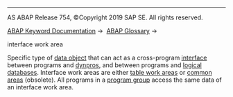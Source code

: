   

* * *

AS ABAP Release 754, ©Copyright 2019 SAP SE. All rights reserved.

[ABAP Keyword Documentation](javascript:call_link\('abenabap.htm'\)) →  [ABAP Glossary](javascript:call_link\('abenabap_glossary.htm'\)) → 

interface work area

Specific type of [data object](javascript:call_link\('abendata_object_glosry.htm'\) "Glossary Entry") that can act as a cross-program [interface](javascript:call_link\('abeninterface_glosry.htm'\) "Glossary Entry") between programs and [dynpros](javascript:call_link\('abendynpro_glosry.htm'\) "Glossary Entry"), and between programs and [logical databases](javascript:call_link\('abenlogical_data_base_glosry.htm'\) "Glossary Entry"). Interface work areas are either [table work areas](javascript:call_link\('abentable_work_area_glosry.htm'\) "Glossary Entry") or [common areas](javascript:call_link\('abencommon_area_glosry.htm'\) "Glossary Entry") (obsolete). All programs in a [program group](javascript:call_link\('abenprogram_group_glosry.htm'\) "Glossary Entry") access the same data of an interface work area.